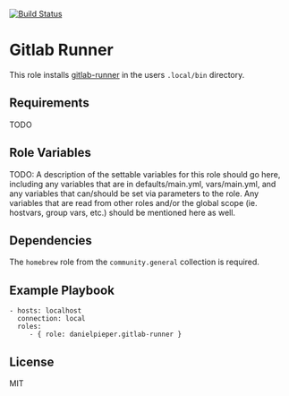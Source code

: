 [![Build Status](https://travis-ci.com/danielpieper/ansible-gitlab-runner.svg?branch=main)](https://travis-ci.com/danielpieper/ansible-gitlab-runner)

Gitlab Runner
=========

This role installs [gitlab-runner](https://docs.gitlab.com/runner/) in the users `.local/bin` directory.

Requirements
------------

TODO

Role Variables
--------------

TODO: A description of the settable variables for this role should go here, including any variables that are in defaults/main.yml, vars/main.yml, and any variables that can/should be set via parameters to the role. Any variables that are read from other roles and/or the global scope (ie. hostvars, group vars, etc.) should be mentioned here as well.

Dependencies
------------

The `homebrew` role from the `community.general` collection is required.

Example Playbook
----------------

```
- hosts: localhost
  connection: local
  roles:
     - { role: danielpieper.gitlab-runner }
```

License
-------

MIT
